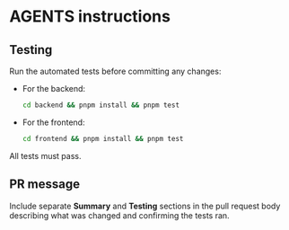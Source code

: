 # AGENTS instructions

## Testing
Run the automated tests before committing any changes:

- For the backend:
  ```bash
  cd backend && pnpm install && pnpm test
  ```
- For the frontend:
  ```bash
  cd frontend && pnpm install && pnpm test
  ```

All tests must pass.

## PR message
Include separate **Summary** and **Testing** sections in the pull request body describing what was changed and confirming the tests ran.
